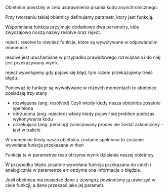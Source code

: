 Obietnice powstały w celu usprawnienia pisania kodu asynchronicznego.

Przy tworzeniu takiej obietnicy definujemy parametr, ktory jest funkcją.

Wspomniana funkcja przyjmuje dodatkowo dwa parametry, któe zwyczajowo noszą nazwy resolve oraz reject.

reject i resolve to również funkcje, które są wywoływane w odpowiendim momencie. 

resolve jest uruchamiane w przypadku prawidłowego rozwiązania i do niej jest przekazywany wynik.

reject wywołujemy gdy pojawi się błąd, tym razem przekazujemy treść błędu.

Ponieważ te funkcje są wywoływane w różnych momentach to obietnice posiadają trzy stany

- rozwiązana (ang. resolved)
Czyli wtedy kiedy nasza obietnica zosatnie spełniona
- odrzucona (ang. rejected)
wtedy kiedy pojawił się problem podczas wykonywania kodu
- oczekująca (ang. pending)
zainicjowany proces nie zostal zakończony - jest w trakcie

W momencie kiedy nasza obietnica zostanie spełniona to zostanie wywołana funkcja przekazana w then

Funkcja ta w parametrze resp otrzyma wynik dzialania naszej obietnicy. 

W przypadku błędu zosatnie wywołana funkcja przekazana do catch i analogicznie w parametrze err otrzyma ona informacje o błędzie. 

Jeśli obeitnica ma posiadać dane z zewnątrz powinniśmy ją utworzyć w ciele funkcji, a dane przekaać jako jej parametr. 
